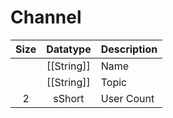 # Channel

| Size |  Datatype  | Description |
|:----:|:----------:|:------------|
|      | [[String]] | Name        |
|      | [[String]] | Topic       |
|  2   |   sShort   | User Count  |